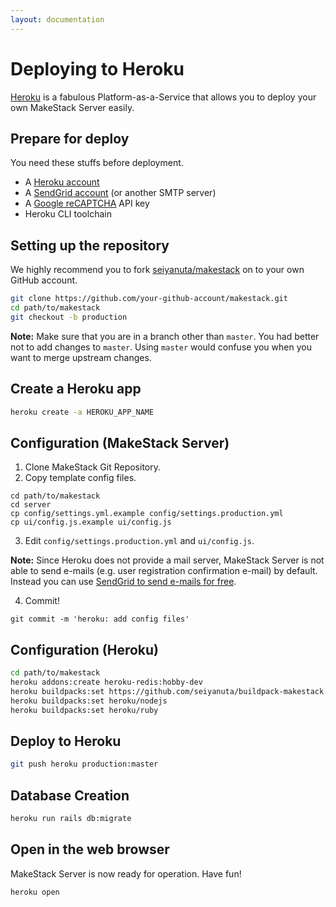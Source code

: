 ```yaml
---
layout: documentation
---
```


Deploying to Heroku
===================

[Heroku](https://heroku.com) is a fabulous Platform-as-a-Service that
allows you to deploy your own MakeStack Server easily.

Prepare for deploy
------------------

You need these stuffs before deployment.

- A [Heroku account](https://heroku.com)
- A [SendGrid account](https://sendgrid.com/) (or another SMTP server)
- A [Google reCAPTCHA](https://www.google.com/recaptcha/) API key
- Heroku CLI toolchain


Setting up the repository
--------------------------
We highly recommend you to fork [seiyanuta/makestack](https://github.com/seiyanuta/makestack) on
to your own GitHub account.

```bash
git clone https://github.com/your-github-account/makestack.git
cd path/to/makestack
git checkout -b production
```

**Note:** Make sure that you are in a branch other than `master`. You had better not
to add changes to `master`. Using `master` would confuse you when you want to merge
upstream changes.

Create a Heroku app
--------------------
```bash
heroku create -a HEROKU_APP_NAME
```

Configuration (MakeStack Server)
---------------------------------
1. Clone MakeStack Git Repository.
2. Copy template config files.

```
cd path/to/makestack
cd server
cp config/settings.yml.example config/settings.production.yml
cp ui/config.js.example ui/config.js
```

3. Edit `config/settings.production.yml` and `ui/config.js`.

**Note:** Since Heroku does not provide a mail server, MakeStack Server is not
able to send e-mails (e.g. user registration confirmation e-mail) by default. Instead
you can use [SendGrid to send e-mails for free](https://sendgrid.com/docs/Classroom/Basics/Email_Infrastructure/recommended_smtp_settings.html).

4. Commit!
```
git commit -m 'heroku: add config files'
```

Configuration (Heroku)
-----------------------

```bash
cd path/to/makestack
heroku addons:create heroku-redis:hobby-dev
heroku buildpacks:set https://github.com/seiyanuta/buildpack-makestack.git
heroku buildpacks:set heroku/nodejs
heroku buildpacks:set heroku/ruby
```

Deploy to Heroku
-----------------
```bash
git push heroku production:master
```

Database Creation
------------------
```bash
heroku run rails db:migrate
```

Open in the web browser
------------------------
MakeStack Server is now ready for operation. Have fun!

```bash
heroku open
```
